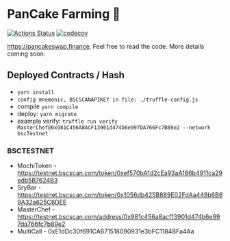 # PanCake Farming 🥞

[![Actions Status](https://github.com/pancakeswap/pancake-farm/workflows/CI/badge.svg)](https://github.com/pancakeswap/pancake-farm/actions)
[![codecov](https://codecov.io/gh/pancakeswap/pancake-farm/branch/master/graph/badge.svg?token=5XMLP74IR0)](https://codecov.io/gh/pancakeswap/pancake-farm)

https://pancakeswap.finance. Feel free to read the code. More details coming soon.

## Deployed Contracts / Hash

- ```yarn install```
- ``` config mnemonic, BSCSCANAPIKEY in file: ./truffle-config.js ```
- compile ```yarn compile```
- deploy: ```yarn migrate```
- example verify: ```truffle run verify MasterChef@0x981C456A8ACF13901d474b6e997DA766Fc7B89e2 --network bscTestnet```

### BSCTESTNET

- MochiToken - https://testnet.bscscan.com/token/0xef570bA1d2cEa93aA186b4911ca29edb5B7624B3
- SryBar - https://testnet.bscscan.com/token/0x1056db425B889E02FdAa449b6B69A32a625C6DEE  
- MasterChef - https://testnet.bscscan.com/address/0x981c456a8acf13901d474b6e997da766fc7b89e2
- MultiCall - 0xE1dDc30f691CA671518090931e3bFC1184BFa4Aa
